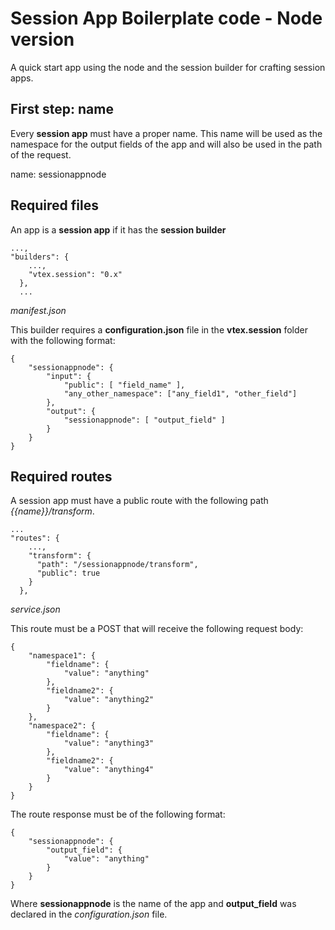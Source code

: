 # Session App Boilerplate code - Node version

A quick start app using the node and the session builder for crafting session apps.

## First step: name

Every **session app** must have a proper name. This name will be used as the namespace for the output fields of the app and will also be used in the path of the request.

name: sessionappnode

## Required files

An app is a **session app** if it has the **session builder**
```
...,
"builders": {
    ...,
    "vtex.session": "0.x"
  },
  ...
```
*manifest.json*

This builder requires a **configuration.json** file in the **vtex.session** folder with the following format:
```
{
	"sessionappnode": {
		"input": {
			"public": [ "field_name" ],
            "any_other_namespace": ["any_field1", "other_field"]		
		},
		"output": {
			"sessionappnode": [ "output_field" ]
		}		
	}
}
```

## Required routes

A session app must have a public route with the following path *{{name}}/transform*.
```
...
"routes": {    
    ...,
    "transform": {
      "path": "/sessionappnode/transform",
      "public": true
    }
  },
```
*service.json*


This route must be a POST that will receive the following request body:
```
{
	"namespace1": {
		"fieldname": {
			"value": "anything"
		},
		"fieldname2": {
			"value": "anything2"
		}
	},
    "namespace2": {
		"fieldname": {
			"value": "anything3"
		},
		"fieldname2": {
			"value": "anything4"
		}
	}
}
```

The route response must be of the following format:
```
{
	"sessionappnode": {
		"output_field": {
			"value": "anything"
		}	
	}
}
```
Where **sessionappnode** is the name of the app and **output_field** was declared in the *configuration.json* file.